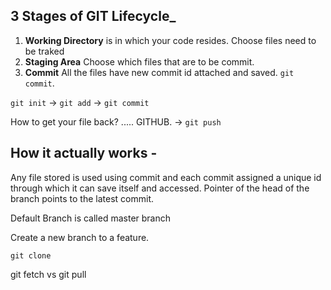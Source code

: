 ## 3 Stages of GIT Lifecycle_
1. **Working Directory** is in which your code resides. Choose files need to be traked 
2. **Staging Area** Choose which files that are to be commit.
3. **Commit** All the files have new commit id attached and saved. `git commit`.


`git init` -> `git add` -> `git commit`

How to get your file back? ..... GITHUB.
-> `git push`

## How it actually works -
Any file stored is used using commit and each commit assigned a unique id through which it can save itself and accessed.
Pointer of the head of the branch points to the latest commit.

Default Branch is called master branch

Create a new branch to a feature.

`git clone`

git fetch vs git pull
